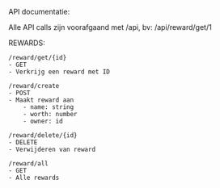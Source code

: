 API documentatie:


Alle API calls zijn voorafgaand met /api, bv: /api/reward/get/1


REWARDS:

	
	
	/reward/get/{id} 
	- GET
	- Verkrijg een reward met ID
	
	/reward/create
	- POST
	- Maakt reward aan
		- name: string
		- worth: number
		- owner: id 
	
	/reward/delete/{id}
	- DELETE 
	- Verwijderen van reward 
	
	/reward/all
	- GET 
	- Alle rewards
	

